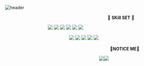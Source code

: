 ![header](https://capsule-render.vercel.app/api?type=soft&color=gradient&text=%20SHINDONGMIN%20%20&height=200&fontSize=70)

　　　　　　　　　　　　　　　　　　　　　　　　:hammer: <b>SKill SET</b> :hammer:

　　　　　　　　　　<img src="https://img.shields.io/badge/JAVA-007396?style=for-the-badge&logo=java&logoColor=white"> <img src="https://img.shields.io/badge/Spring-6DB33F?style=for-the-badge&logo=Spring&logoColor=white"> <img src="https://img.shields.io/badge/oracle-F80000?style=for-the-badge&logo=oracle&logoColor=white">
<img src="https://img.shields.io/badge/mysql-4479A1?style=for-the-badge&logo=mysql&logoColor=white"> <img src="https://img.shields.io/badge/javascript-F7DF1E?style=for-the-badge&logo=javascript&logoColor=black"> <img src="https://img.shields.io/badge/jquery-0769AD?style=for-the-badge&logo=jquery&logoColor=white"> 


　　　　　　　　　　　　　　　<img src="https://img.shields.io/badge/html-E34F26?style=for-the-badge&logo=html5&logoColor=white"> <img src="https://img.shields.io/badge/css-1572B6?style=for-the-badge&logo=css3&logoColor=white"> <img src="https://img.shields.io/badge/github-181717?style=for-the-badge&logo=github&logoColor=white"> <img src="https://img.shields.io/badge/hibernate-808080?style=for-the-badge&logo=hibernate&logoColor=black"> <img src="https://img.shields.io/badge/jpa-808080?style=for-the-badge&logo=jpa&logoColor=black">
                 
                 
　　　　　　　　　　　　　　　　　　　　　　　    　   🌱<b>NOTICE ME</b>🌱

　　　　　　　　　　　　　　　　　　　　　　<a href="https://www.notion.so/Portfolio-725dbc1f8ed84628a48faa9d2e9226fc" target="_blank"><img src="https://img.shields.io/badge/notion-000000?style=for-the-badge&logo=notion&logoColor=white"/><img src="https://img.shields.io/badge/Portfolio-808080?style=for-the-badge&logo=Portfolio&logoColor=black"></a>




<!--
**MAVOTUNA/MAVOTUNA** is a ✨ _special_ ✨ repository because its `README.md` (this file) appears on your GitHub profile.

Here are some ideas to get you started:

- 🔭 I’m currently working on ...
- 🌱 I’m currently learning ...
- 👯 I’m looking to collaborate on ...
- 🤔 I’m looking for help with ...
- 💬 Ask me about ...
- 📫 How to reach me: ...
- 😄 Pronouns: ...
- ⚡ Fun fact: ...
-->

